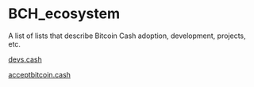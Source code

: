 # BCH_ecosystem

A list of lists that describe Bitcoin Cash adoption, development, projects, etc.

[devs.cash](https://devs.cash)

[acceptbitcoin.cash](acceptbitcoin.cash)
